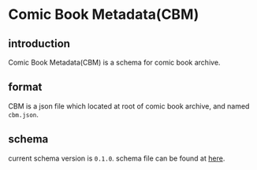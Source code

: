 # Comic Book Metadata(CBM)
## introduction
Comic Book Metadata(CBM) is a schema for comic book archive.
## format
CBM is a json file which located at root of comic book archive, and named `cbm.json`.
## schema
current schema version is `0.1.0`.
schema file can be found at [here](cbm.schema.json).